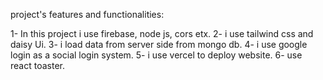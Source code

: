 project's features and functionalities:

1- In this project i use firebase, node js, cors etx. 
2- i use tailwind css and daisy Ui. 
3- i load data from server side from mongo db. 
4- i use google login as a social login system. 
5- i use vercel to deploy website.
6- use react toaster.
